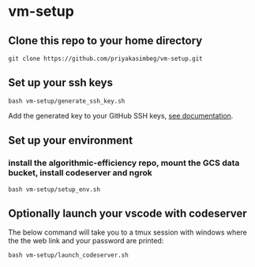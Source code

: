 # vm-setup

## Clone this repo to your home directory
```
git clone https://github.com/priyakasimbeg/vm-setup.git
```

## Set up your ssh keys
```
bash vm-setup/generate_ssh_key.sh
```
Add the generated key to your GitHub SSH keys, [see documentation](https://docs.github.com/en/github-ae@latest/authentication/connecting-to-github-with-ssh/adding-a-new-ssh-key-to-your-github-account). 

## Set up your environment
### install the algorithmic-efficiency repo, mount the GCS data bucket, install codeserver and ngrok
```
bash vm-setup/setup_env.sh
```

## Optionally launch your vscode with codeserver
The below command will take you to a tmux session with windows where the the web link and your password are printed:
```
bash vm-setup/launch_codeserver.sh
```


